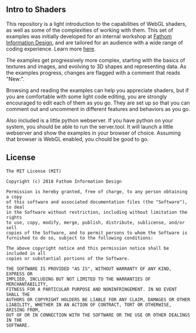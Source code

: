 ## Intro to Shaders

This repository is a light introduction to the capabilities of WebGL shaders, as well as some of the complexities of working with them. This set of examples was initially developed for an internal workshop at <a href="https://fathom.info">Fathom Information Design</a>, and are tailored for an audience with a wide range of coding experience. Learn more <a href="https://medium.com/fathominfo/a-light-take-on-shaders-cb8ca9678c06">here</a>. 

The examples get progressively more complex, starting with the basics of textures and images, and evolving to 3D shapes and representing data. As the examples progress, changes are flagged with a comment that reads "New:".

Browsing and reading the examples can help you appreciate shaders, but if you are comfortable with some light code editing, you are strongly encouraged to edit each of them as you go. They are set up so that you can comment out and uncomment in different features and behaviors as you go.

Also included is a little python webserver. If you have python on your system, you should be able to run the server.tool. It will launch a little webserver and show the examples in your browser of choice. Assuming that browser is WebGL enabled, you chould be good to go.


## License
```
The MIT License (MIT)

Copyright (c) 2018 Fathom Information Design

Permission is hereby granted, free of charge, to any person obtaining a copy
of this software and associated documentation files (the "Software"), to deal
in the Software without restriction, including without limitation the rights
to use, copy, modify, merge, publish, distribute, sublicense, and/or sell
copies of the Software, and to permit persons to whom the Software is
furnished to do so, subject to the following conditions:

The above copyright notice and this permission notice shall be included in all
copies or substantial portions of the Software.

THE SOFTWARE IS PROVIDED "AS IS", WITHOUT WARRANTY OF ANY KIND, EXPRESS OR
IMPLIED, INCLUDING BUT NOT LIMITED TO THE WARRANTIES OF MERCHANTABILITY,
FITNESS FOR A PARTICULAR PURPOSE AND NONINFRINGEMENT. IN NO EVENT SHALL THE
AUTHORS OR COPYRIGHT HOLDERS BE LIABLE FOR ANY CLAIM, DAMAGES OR OTHER
LIABILITY, WHETHER IN AN ACTION OF CONTRACT, TORT OR OTHERWISE, ARISING FROM,
OUT OF OR IN CONNECTION WITH THE SOFTWARE OR THE USE OR OTHER DEALINGS IN THE
SOFTWARE.
```

